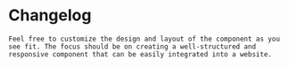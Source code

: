 # Changelog

    Feel free to customize the design and layout of the component as you see fit. The focus should be on creating a well-structured and responsive component that can be easily integrated into a website.
